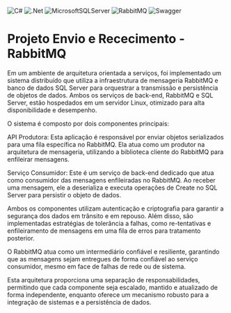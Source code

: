 ![C#](https://img.shields.io/badge/c%23-%23239120.svg?style=for-the-badge&logo=c-sharp&logoColor=white) ![.Net](https://img.shields.io/badge/.NET-5C2D91?style=for-the-badge&logo=.net&logoColor=white) ![MicrosoftSQLServer](https://img.shields.io/badge/Microsoft%20SQL%20Server-CC2927?style=for-the-badge&logo=microsoft%20sql%20server&logoColor=white) ![RabbitMQ](https://img.shields.io/badge/Rabbitmq-FF6600?style=for-the-badge&logo=rabbitmq&logoColor=white) ![Swagger](https://img.shields.io/badge/-Swagger-%23Clojure?style=for-the-badge&logo=swagger&logoColor=white)

# Projeto Envio e Rececimento - RabbitMQ
Em um ambiente de arquitetura orientada a serviços, foi implementado um sistema distribuído que utiliza a infraestrutura de mensageria RabbitMQ e banco de dados SQL Server para orquestrar a transmissão e persistência de objetos de dados. Ambos os serviços de back-end, RabbitMQ e SQL Server, estão hospedados em um servidor Linux, otimizado para alta disponibilidade e desempenho.

O sistema é composto por dois componentes principais:

API Produtora: Esta aplicação é responsável por enviar objetos serializados para uma fila específica no RabbitMQ. Ela atua como um produtor na arquitetura de mensageria, utilizando a biblioteca cliente do RabbitMQ para enfileirar mensagens.

Serviço Consumidor: Este é um serviço de back-end dedicado que atua como consumidor das mensagens enfileiradas no RabbitMQ. Ao receber uma mensagem, ele a deserializa e executa operações de Create no SQL Server para persistir o objeto de dados.

Ambos os componentes utilizam autenticação e criptografia para garantir a segurança dos dados em trânsito e em repouso. Além disso, são implementadas estratégias de tolerância a falhas, como re-tentativas e enfileiramento de mensagens em uma fila de erros para tratamento posterior.

O RabbitMQ atua como um intermediário confiável e resiliente, garantindo que as mensagens sejam entregues de forma confiável ao serviço consumidor, mesmo em face de falhas de rede ou de sistema.

Esta arquitetura proporciona uma separação de responsabilidades, permitindo que cada componente seja escalado, mantido e atualizado de forma independente, enquanto oferece um mecanismo robusto para a integração de sistemas e a persistência de dados.

